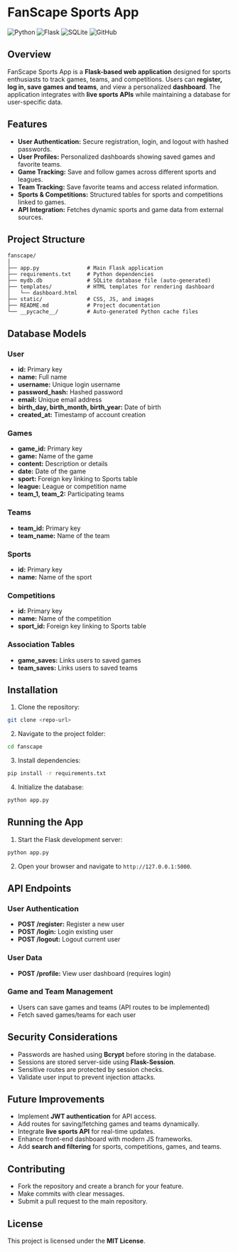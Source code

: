 # FanScape Sports App

![Python](https://img.shields.io/badge/python-3.11-blue?logo=python\&logoColor=white)
![Flask](https://img.shields.io/badge/Flask-2.3-green?logo=flask\&logoColor=white)
![SQLite](https://img.shields.io/badge/SQLite-3.41-orange?logo=sqlite\&logoColor=white)
![GitHub](https://img.shields.io/badge/GitHub-Repo-black?logo=github\&logoColor=white)

## Overview

FanScape Sports App is a **Flask-based web application** designed for sports enthusiasts to track games, teams, and competitions. Users can **register, log in, save games and teams**, and view a personalized **dashboard**. The application integrates with **live sports APIs** while maintaining a database for user-specific data.

## Features

* **User Authentication:** Secure registration, login, and logout with hashed passwords.
* **User Profiles:** Personalized dashboards showing saved games and favorite teams.
* **Game Tracking:** Save and follow games across different sports and leagues.
* **Team Tracking:** Save favorite teams and access related information.
* **Sports & Competitions:** Structured tables for sports and competitions linked to games.
* **API Integration:** Fetches dynamic sports and game data from external sources.

## Project Structure

```
fanscape/
│
├── app.py               # Main Flask application
├── requirements.txt     # Python dependencies
├── mydb.db              # SQLite database file (auto-generated)
├── templates/           # HTML templates for rendering dashboard
│   └── dashboard.html
├── static/              # CSS, JS, and images
├── README.md            # Project documentation
└── __pycache__/         # Auto-generated Python cache files
```

## Database Models

### User

* **id:** Primary key
* **name:** Full name
* **username:** Unique login username
* **password\_hash:** Hashed password
* **email:** Unique email address
* **birth\_day, birth\_month, birth\_year:** Date of birth
* **created\_at:** Timestamp of account creation

### Games

* **game\_id:** Primary key
* **game:** Name of the game
* **content:** Description or details
* **date:** Date of the game
* **sport:** Foreign key linking to Sports table
* **league:** League or competition name
* **team\_1, team\_2:** Participating teams

### Teams

* **team\_id:** Primary key
* **team\_name:** Name of the team

### Sports

* **id:** Primary key
* **name:** Name of the sport

### Competitions

* **id:** Primary key
* **name:** Name of the competition
* **sport\_id:** Foreign key linking to Sports table

### Association Tables

* **game\_saves:** Links users to saved games
* **team\_saves:** Links users to saved teams

## Installation

1. Clone the repository:

```bash
git clone <repo-url>
```

2. Navigate to the project folder:

```bash
cd fanscape
```

3. Install dependencies:

```bash
pip install -r requirements.txt
```

4. Initialize the database:

```bash
python app.py
```

## Running the App

1. Start the Flask development server:

```bash
python app.py
```

2. Open your browser and navigate to `http://127.0.0.1:5000`.

## API Endpoints

### User Authentication

* **POST /register:** Register a new user
* **POST /login:** Login existing user
* **POST /logout:** Logout current user

### User Data

* **POST /profile:** View user dashboard (requires login)

### Game and Team Management

* Users can save games and teams (API routes to be implemented)
* Fetch saved games/teams for each user

## Security Considerations

* Passwords are hashed using **Bcrypt** before storing in the database.
* Sessions are stored server-side using **Flask-Session**.
* Sensitive routes are protected by session checks.
* Validate user input to prevent injection attacks.

## Future Improvements

* Implement **JWT authentication** for API access.
* Add routes for saving/fetching games and teams dynamically.
* Integrate **live sports API** for real-time updates.
* Enhance front-end dashboard with modern JS frameworks.
* Add **search and filtering** for sports, competitions, games, and teams.

## Contributing

* Fork the repository and create a branch for your feature.
* Make commits with clear messages.
* Submit a pull request to the main repository.

## License

This project is licensed under the **MIT License**.
